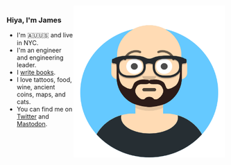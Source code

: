 <img align="right" src="https://github.com/jamtur01/jamtur01/blob/main/your-photo.png" alt="It me" width=350px height=350px />

### Hiya, I'm James

* I'm 🇦🇺🇺🇸 and live in NYC.
* I'm an engineer and engineering leader.
* I [write books](https://turnbull.press).
* I love tattoos, food, wine, ancient coins, maps, and cats.
* You can find me on [Twitter](https://twitter.com/kartar) and [Mastodon](https://mastodon.online/@kartar).
